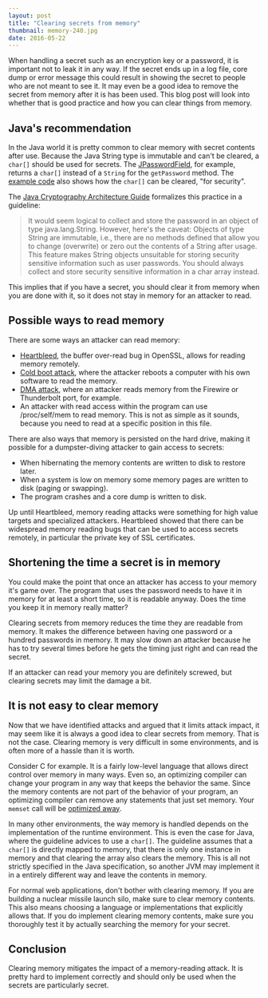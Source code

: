 ```yaml
---
layout: post
title: "Clearing secrets from memory"
thumbnail: memory-240.jpg
date: 2016-05-22
---
```


When handling a secret such as an encryption key or a password, it is important not to leak it in any way. If the secret ends up in a log file, core dump or error message this could result in showing the secret to people who are not meant to see it. It may even be a good idea to remove the secret from memory after it is has been used. This blog post will look into whether that is good practice and how you can clear things from memory.

## Java's recommendation

In the Java world it is pretty common to clear memory with secret contents after use. Because the Java String type is immutable and can't be cleared, a `char[]` should be used for secrets. The [JPasswordField](https://docs.oracle.com/javase/tutorial/uiswing/components/passwordfield.html), for example, returns a `char[]` instead of a `String` for the `getPassword` method. The [example code](https://docs.oracle.com/javase/tutorial/uiswing/components/passwordfield.html) also shows how the `char[]` can be cleared, "for security".

The [Java Cryptography Architecture Guide](http://docs.oracle.com/javase/8/docs/technotes/guides/security/crypto/CryptoSpec.html) formalizes this practice in a guideline:

> It would seem logical to collect and store the password in an object of type java.lang.String. However, here's the caveat: Objects of type String are immutable, i.e., there are no methods defined that allow you to change (overwrite) or zero out the contents of a String after usage. This feature makes String objects unsuitable for storing security sensitive information such as user passwords. You should always collect and store security sensitive information in a char array instead.

This implies that if you have a secret, you should clear it from memory when you are done with it, so it does not stay in memory for an attacker to read.

## Possible ways to read memory

There are some ways an attacker can read memory:

* [Heartbleed](http://heartbleed.com/), the buffer over-read bug in OpenSSL, allows for reading memory remotely.
* [Cold boot attack](https://en.wikipedia.org/wiki/Cold_boot_attack), where the attacker reboots a computer with his own software to read the memory.
* [DMA attack](https://en.wikipedia.org/wiki/DMA_attack), where an attacker reads memory from the Firewire or Thunderbolt port, for example.
* An attacker with read access within the program can use /proc/self/mem to read memory. This is not as simple as it sounds, because you need to read at a specific position in this file.

There are also ways that memory is persisted on the hard drive, making it possible for a dumpster-diving attacker to gain access to secrets:

* When hibernating the memory contents are written to disk to restore later.
* When a system is low on memory some memory pages are written to disk (paging or swapping).
* The program crashes and a core dump is written to disk.

Up until Heartbleed, memory reading attacks were something for high value targets and specialized attackers. Heartbleed showed that there can be widespread memory reading bugs that can be used to access secrets remotely, in particular the private key of SSL certificates.

## Shortening the time a secret is in memory

You could make the point that once an attacker has access to your memory it's game over. The program that uses the password needs to have it in memory for at least a short time, so it is readable anyway. Does the time you keep it in memory really matter?

Clearing secrets from memory reduces the time they are readable from memory. It makes the difference between having one password or a hundred passwords in memory. It may slow down an attacker because he has to try several times before he gets the timing just right and can read the secret.

If an attacker can read your memory you are definitely screwed, but clearing secrets may limit the damage a bit.

## It is not easy to clear memory

Now that we have identified attacks and argued that it limits attack impact, it may seem like it is always a good idea to clear secrets from memory. That is not the case. Clearing memory is very difficult in some environments, and is often more of a hassle than it is worth.

Consider C for example. It is a fairly low-level language that allows direct control over memory in many ways. Even so, an optimizing compiler can change your program in any way that keeps the behavior the same. Since the memory contents are not part of the behavior of your program, an optimizing compiler can remove any statements that just set memory. Your `memset` call will be [optimized away](http://www.daemonology.net/blog/2014-09-04-how-to-zero-a-buffer.html).

In many other environments, the way memory is handled depends on the implementation of the runtime environment. This is even the case for Java, where the guideline advices to use a `char[]`. The guideline assumes that a `char[]` is directly mapped to memory, that there is only one instance in memory and that clearing the array also clears the memory. This is all not strictly specified in the Java specification, so another JVM may implement it in a entirely different way and leave the contents in memory.

For normal web applications, don't bother with clearing memory. If you are building a nuclear missile launch silo, make sure to clear memory contents. This also means choosing a language or implementations that explicitly allows that. If you do implement clearing memory contents, make sure you thoroughly test it by actually searching the memory for your secret.

## Conclusion

Clearing memory mitigates the impact of a memory-reading attack. It is pretty hard to implement correctly and should only be used when the secrets are particularly secret.
